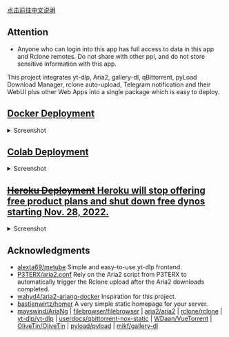 [点击前往中文说明](README_chs.md)

## Attention
 - Anyone who can login into this app has full access to data in this app and Rclone remotes. Do not share with other ppl, and do not store sensitive information with this app.

This project integrates yt-dlp, Aria2, gallery-dl, qBittorrent, pyLoad Download Manager, rclone auto-upload, Telegram notification and their WebUI plus other Web Apps into a single package which is easy to deploy.

## [Docker Deployment](docs/README_docker.md)

<details>
<summary>Screenshot</summary>

![avatar](screenshots/docker.jpeg)

</details>


## [Colab Deployment](docs/README_colab.md)

<details>
<summary>Screenshot</summary>

![avatar](screenshots/colab.jpeg)

</details>

## [~~Heroku Deployment~~ Heroku will stop offering free product plans and shut down free dynos starting Nov. 28, 2022.](docs/README_heroku.md)

<details>
<summary>Screenshot</summary>

![avatar](screenshots/heroku.jpeg)

</details>

## Acknowledgments

- [alexta69/metube](https://github.com/alexta69/metube) Simple and easy-to-use yt-dlp frontend.
- [P3TERX/aria2.conf](https://github.com/P3TERX/aria2.conf)  Rely on the Aria2 script from P3TERX to automatically trigger the Rclone upload after the Aria2 downloads completed.
- [wahyd4/aria2-ariang-docker](https://github.com/wahyd4/aria2-ariang-docker)  Inspiration for this project.
- [bastienwirtz/homer](https://github.com/bastienwirtz/homer)  A very simple static homepage for your server.
- [mayswind/AriaNg](https://github.com/mayswind/AriaNg) | [filebrowser/filebrowser](https://github.com/filebrowser/filebrowser) | [aria2/aria2](https://github.com/aria2/aria2) | [rclone/rclone](https://github.com/rclone/rclone) | [yt-dlp/yt-dlp](https://github.com/yt-dlp/yt-dlp) | [userdocs/qbittorrent-nox-static](https://github.com/userdocs/qbittorrent-nox-static) | [WDaan/VueTorrent](https://github.com/WDaan/VueTorrent) | [OliveTin/OliveTin](https://github.com/OliveTin/OliveTin) | [pyload/pyload](https://github.com/pyload/pyload) | [mikf/gallery-dl](https://github.com/mikf/gallery-dl)